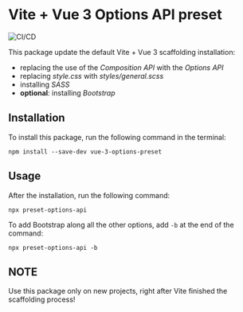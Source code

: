 # Vite + Vue 3 Options API preset

![CI/CD](https://github.com/DonnieRich/vue-3-options-preset/actions/workflows/node.js.yml/badge.svg?branch=master)

This package update the default Vite + Vue 3 scaffolding installation:

- replacing the use of the *Composition API* with the *Options API*
- replacing *style.css* with *styles/general.scss*
- installing *SASS*
- **optional**: installing *Bootstrap*

## Installation

To install this package, run the following command in the terminal:

```
npm install --save-dev vue-3-options-preset
```

## Usage

After the installation, run the following command:

```
npx preset-options-api
```

To add Bootstrap along all the other options, add `-b` at the end of the command:

```
npx preset-options-api -b
```

## NOTE

Use this package only on new projects, right after Vite finished the scaffolding process!